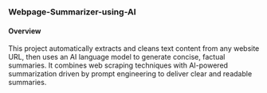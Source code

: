 ### Webpage-Summarizer-using-AI

#### Overview
This project automatically extracts and cleans text content from any website URL, then uses an AI language model to generate concise, factual summaries. It combines web scraping techniques with AI-powered summarization driven by prompt engineering to deliver clear and readable summaries.
